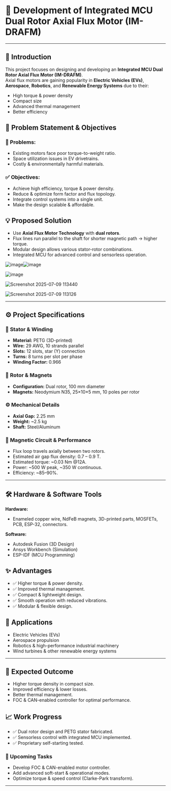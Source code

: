 # 🚀 Development of Integrated MCU Dual Rotor Axial Flux Motor (IM-DRAFM)

---

## 📌 Introduction
This project focuses on designing and developing an **Integrated MCU Dual Rotor Axial Flux Motor (IM-DRAFM)**.  
Axial flux motors are gaining popularity in **Electric Vehicles (EVs)**, **Aerospace**, **Robotics**, and **Renewable Energy Systems** due to their:
- High torque & power density
- Compact size
- Advanced thermal management
- Better efficiency


## 🎯 Problem Statement & Objectives

### 🔴 Problems:
- Existing motors face poor torque-to-weight ratio.
- Space utilization issues in EV drivetrains.
- Costly & environmentally harmful materials.

### ✅ Objectives:
- Achieve high efficiency, torque & power density.
- Reduce & optimize form factor and flux topology.
- Integrate control systems into a single unit.
- Make the design scalable & affordable.


## 💡 Proposed Solution
- Use **Axial Flux Motor Technology** with **dual rotors**.
- Flux lines run parallel to the shaft for shorter magnetic path → higher torque.
- Modular design allows various stator-rotor combinations.
- Integrated MCU for advanced control and sensorless operation.
  
![image](https://github.com/user-attachments/assets/5f0ee27e-faa8-45cd-818e-755062ca1b5a)![image](https://github.com/user-attachments/assets/9892c8b3-d40e-4777-a07e-5b869c9b7514)


![image](https://github.com/user-attachments/assets/050348b3-cc2b-4633-a588-598b3f24101f)

![Screenshot 2025-07-09 113440](https://github.com/user-attachments/assets/3de2c714-05ac-4a8e-bdc8-adfdc46b47ca)


![Screenshot 2025-07-09 113126](https://github.com/user-attachments/assets/24972d46-bbf2-41ed-8a5a-d23167f939c5)



---

## ⚙️ Project Specifications

### 📐 **Stator & Winding**
- **Material:** PETG (3D-printed)
- **Wire:** 29 AWG, 10 strands parallel
- **Slots:** 12 slots, star (Y) connection
- **Turns:** 8 turns per slot per phase
- **Winding Factor:** 0.966

### 🧲 **Rotor & Magnets**
- **Configuration:** Dual rotor, 100 mm diameter
- **Magnets:** Neodymium N35, 25×10×5 mm, 10 poles per rotor

### ⚙️ **Mechanical Details**
- **Axial Gap:** 2.25 mm
- **Weight:** ~2.5 kg
- **Shaft:** Steel/Aluminum

### 🔄 **Magnetic Circuit & Performance**
- Flux loop travels axially between two rotors.
- Estimated air gap flux density: 0.7 – 0.9 T.
- Estimated torque: ~0.03 Nm @12A.
- Power: ~500 W peak, ~350 W continuous.
- Efficiency: ~85–90%.


---

## 🛠️ Hardware & Software Tools

**Hardware:**  
- Enameled copper wire, NdFeB magnets, 3D-printed parts, MOSFETs, PCB, ESP-32, connectors.

**Software:**  
- Autodesk Fusion (3D Design)  
- Ansys Workbench (Simulation)  
- ESP-IDF (MCU Programming)


## ✨ Advantages

- ✅ Higher torque & power density.
- ✅ Improved thermal management.
- ✅ Compact & lightweight design.
- ✅ Smooth operation with reduced vibrations.
- ✅ Modular & flexible design.


## 🚗 Applications

- Electric Vehicles (EVs)
- Aerospace propulsion
- Robotics & high-performance industrial machinery
- Wind turbines & other renewable energy systems

---

## 🎯 Expected Outcome

- Higher torque density in compact size.
- Improved efficiency & lower losses.
- Better thermal management.
- FOC & CAN-enabled controller for optimal performance.







## 📈 Work Progress

- ✅ Dual rotor design and PETG stator fabricated.
- ✅ Sensorless control with integrated MCU implemented.
- ✅ Proprietary self-starting tested.

### 🚧 Upcoming Tasks
- Develop FOC & CAN-enabled motor controller.
- Add advanced soft-start & operational modes.
- Optimize torque & speed control (Clarke-Park transform).

---

